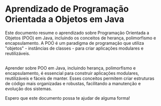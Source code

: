   <h1>Aprendizado de Programação Orientada a Objetos em Java</h1>
Este documento resume o aprendizado sobre Programação Orientada a Objetos (POO) em Java, incluindo os conceitos de herança, polimorfismo e encapsulamento. A POO é um paradigma de programação que utiliza "objetos" - instâncias de classes - para criar aplicações modulares e reutilizáveis.
<br> </br>

Aprender sobre POO em Java, incluindo herança, polimorfismo e encapsulamento, é essencial para construir aplicações modulares, reutilizáveis e fáceis de manter. Esses conceitos permitem criar estruturas de código mais organizadas e robustas, facilitando a manutenção e evolução dos sistemas.

Espero que este documento possa te ajudar de alguma forma!
